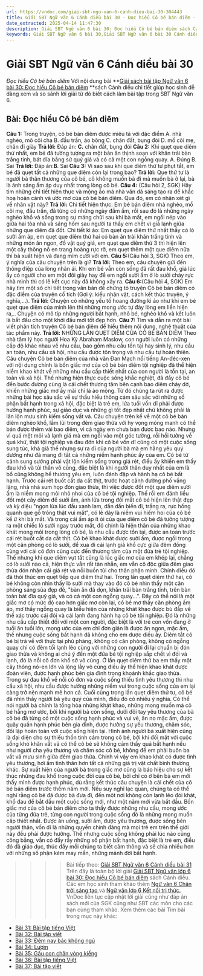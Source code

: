 ```yaml
---
url: https://vndoc.com/giai-sbt-ngu-van-6-canh-dieu-bai-30-304443
title: Giải SBT Ngữ văn 6 Cánh diều bài 30 - Đọc hiểu Cô bé bán diêm - VnDoc.com
date_extracted: 2025-04-14 11:47:30
description: Giải SBT Ngữ văn 6 bài 30: Đọc hiểu Cô bé bán diêm sách Cánh diều được VnDoc sưu tầm và tổng hợp gồm có đáp án chi tiết cho các bạn cùng tham khảo.
keywords: Giải SBT Ngữ văn 6 bài 30,Giải SBT Ngữ văn 6 bài 30 Cánh diều,Giải sách bài tập Ngữ văn CD lớp 6,Ngữ văn lớp 6 Cánh diều,giải bài tập ngữ văn lớp 6,bài Đọc hiểu Cô bé bán diêm,soạn bài Ngữ văn 6 Cánh diều,ôn tập Ngữ văn 6
---
```


# Giải SBT Ngữ văn 6 Cánh diều bài 30
 _Đọc hiểu Cô bé bán diêm_
Với nội dung bài **[Giải sách bài tập Ngữ văn 6 bài 30: Đọc hiểu Cô bé bán diêm](<https://vndoc.com/giai-sbt-ngu-van-6-canh-dieu-bai-30-304443>) **sách Cánh diều chi tiết giúp học sinh dễ dàng xem và so sánh lời giải từ đó biết cách làm bài tập trong SBT Ngữ văn 6.
## Bài: Đọc hiểu Cô bé bán diêm
**Câu 1:** Trong truyện, cô bé bán diêm được miêu tả với đặc điểm
A. nhà nghèo, mô côi cha
B. đầu trần, áo bông
C. chân đất, bụng đói
D. mồ côi mẹ, chân đi giày
**Trả lời:**
Đáp án: **C.** chân đất, bụng đói
**Câu 2:** Khi quẹt que diêm thứ nhất, em bé đã tưởng tượng ra một bàn ăn thịnh soạn với khăn trải bàn trắng tinh, bát đĩa bằng sứ quý giá và có cả một con ngỗng quay.
A. Đúng B. Sai
**Trả lời:**
Đáp án:**B**. Sai
**Câu 3:** Vì sao sau khi que diêm thứ tư phụt tắt, em bé đã quẹt tất cả những que diêm còn lại trong bao?
**Trả lời:**
Que thứ tư là người bà thân thương của cô bé, cô không muốn bà đi mà muốn bà ở lại, bà là ánh sáng ấm áp duy nhất trong lòng cô bé.
**Câu 4:** \(Câu hỏi 2, SGK\) Hãy tìm những chỉ tiết hiện thực và mộng ảo mà nhà văn đã sáng tạo ra để khắc hoạ hoàn cảnh và ước mơ của cô bé bán diêm. Qua đó, em có nhận xét gì về nhân vật này?
**Trả lời:**
Chi tiết hiện thực: Em bé bán diêm nhà nghèo, mồ côi mẹ, đầu trần, đã từng có những ngày đầm ấm, rồi sau đó là những ngày nghèo khổ và sống trong sự máng chửi sau khi bà mất, em ngồi nép vào giữa hai tòa nhà và sáng hôm sau người ta thấy em chết vì giá lạnh giữa những que diêm đã đốt.
Chi tiết kì ảo: Em quẹt que diêm thứ nhất thấy có lò sưởi ấm áp, em quẹt que diêm thứ hai có bàn ăn trải khăn trắng tinh và những món ăn ngon, đồ vật quý giá, em quẹt que diêm thứ 3 thì hiện lên một cây thông nô en trang hoàng rực rỡ, em quẹt thêm một que diêm nữa thì bà xuất hiện và đang mỉm cười với em.
**Câu 5:**\(Câu hỏi 3, SGK\) Theo em, ý nghĩa của câu chuyện trên là gì?
**Trả lời:**
Theo em, câu chuyện gửi đến thông điệp của lòng nhân ái. Khi em bé vẫn còn sống đã rất đau khổ, giá lúc ấy có người cho em một đôi giày hay để em ngồi sưởi ấm ở lò sưởi cháy rực nhà mình thì có lẽ kết cục này đã không xảy ra.
**Câu 6:**\(Câu hỏi 4, SGK\) Em hãy tìm một số chỉ tiết trong văn bản đề chứng tỏ truyện Cô bé bán diêm có đặc điểm của truyện cổ tích \(Gợi ý: kiểu nhân vật, cách kết thúc truyện, ý nghĩa,...\).
**Trả lời:**
Chuyện có những yếu tố hoang đường kì ảo như khi em bé quẹt que diêm của mình lên thì những mong ước tự đáy lòng em liền hiện ra,..
Chuyện có mô típ những người bất hạnh, nhỏ bé, nghèo khổ và kết luôn là bắt đầu cho một khởi đầu mới tốt đẹp hơn.
**Câu 7:** Tìm và dẫn ra một bài viết phân tích truyện Cô bé bán diêm để hiểu thêm nội dung, nghệ thuật của tác phẩm này.
**Trả lời:**
NHỮNG LẦN QUẸT DIÊM CỦA CÔ BÉ BÁN DIÊM
Theo nhà tâm lý học người Hoa Kỳ Abraham Maslow, con người luôn có những cấp độ khác nhau về nhu cầu, bao gồm nhu cầu tồn tại hay sinh lý, nhu cầu an toàn, nhu cầu xã hội, nhu cầu được tôn trọng và nhu cầu tự hoàn thiện. Câu chuyện Cô bé bán diêm của nhà văn Đan Mạch nổi tiếng An-đéc-xen với nội dung chính là bốn giấc mơ của cô bé bán diêm tội nghiệp đã thể hiện niềm khao khát về những nhu cầu cấp thiết nhất của con người là tồn tại, an toàn và xã hội. Thế nhưng hiện thực cuộc sống khắc nghiệt, đã đẩy cô bé đến bước đường cùng là cái chết thương tâm bên cạnh bao diêm cháy dở, khiến những giấc mơ ấy mãi chỉ là ảo mộng. Từ đó chúng ta rút ra được những bài học sâu sắc về sự thấu hiểu thông cảm sâu sắc với những số phận bất hạnh trong xã hội, đặc biệt là trẻ em, lứa tuổi vốn dĩ phải được hưởng hạnh phúc, sự giáo dục và những gì tốt đẹp nhất chứ không phải là lăn lộn mưu sinh kiếm sống vất vả.
Câu chuyện trên kể về một cô bé bán diêm nghèo khổ, lầm lũi trong đêm giao thừa với hy vọng mỏng manh có thể bán được thêm vài bao diêm, vì cả ngày em chưa bán được bao nào. Nhưng vì quá mệt mỏi và lạnh giá mà em ngồi vào một góc tường, rồi hồi tưởng về quá khứ, thật tội nghiệp và đau đớn khi cô bé vốn dĩ cũng có một cuộc sống sung túc, khá giả thế nhưng sự ra đi của người bà mà em hằng yêu quý dường như đã mang đi tất cả những niềm hạnh phúc ấy của em. Cô bé từ cảnh sung sướng phải vật lộn kiếm sống trong giá rét, điều ấy khiến em thấy đau khổ và tủi thân vô cùng, đặc biệt là khi người thân duy nhất của em là bố cũng không hề thương yêu em, luôn đánh đập và hành hạ cô bé bất hạnh.
Trước cái rét buốt cắt da cắt thịt, trước hoạt cảnh đường phố vắng lặng, nhà nhà sum họp đón giao thừa, thì việc được đốt một que diêm sưởi ấm là niềm mong mỏi nhỏ nhoi của cô bé tội nghiệp. Thế rồi em đánh liều đốt một cây diêm để sưởi ấm, ánh lửa trong đôi mắt cô bé hiện lên thật đẹp và kỳ diệu "ngọn lửa lúc đầu xanh lam, dần dần biến đi, trắng ra, rực hồng quanh que gỗ trông thật vui mắt", có lẽ đây là niềm vui hiếm hoi của cô bé kể ừ khi bà mất. Và trong cái ấm áp ít ỏi của que diêm cô bé đã tưởng tượng ra một chiếc lò sưởi ngay trước mắt, đó chính là hiện thân của những khao khát mong mỏi trong lòng cô bé, là nhu cầu được tồn tại, được an toàn trước cái rét buốt cắt da cắt thịt. Cô bé khao khát được sưởi ấm, được ngồi trong một căn phòng có lò sưởi, để xua đi cái lạnh giá khổ cực giữa đêm đồng cùng với cái cô đơn cùng cực đến thương tâm của một đứa trẻ tội nghiệp. Thế nhưng khi que diêm vụt tắt cũng là lúc giấc mơ của em khép lại, chẳng có lò sưởi nào cả, hiện thực vẫn rất tàn nhẫn, em vẫn cô độc giữa đêm giao thừa đón nhận cái giá rét và nỗi buồn tủi cho thân phận mình. Chính điều đó đã thôi thúc em quẹt tiếp que diêm thứ hai.
Trong lần quẹt diêm thứ hai, cô bé không còn nhìn thấy lò sưởi mà thay vào đó cô bé nhìn thấy một căn phòng sáng sủa đẹp đẽ, "bàn ăn đã dọn, khăn trải bàn trắng tinh, trên bàn toàn bát đĩa quý giá, và có cả một con ngỗng quay...". Đây có thể nói là một giấc mơ có mức độ cao hơn giấc mơ còn lại, cô bé mơ thấy căn phòng ấm áp, mơ thấy ngỗng quay là biểu hiện của những khát khao được bù đắp về thể xác trước cái đói và cái lạnh đang hành hạ cô bé tội nghiệp. Đó là những nhu cầu cấp thiết đối với một con người, đặc biệt là với trẻ con vốn đang ở tuổi ăn tuổi lớn, mong ước của em chỉ đơn giản là được ăn ngon, mặc ấm, thế nhưng cuộc sống bất hạnh đã không cho em được điều ấy. Diêm tắt cô bé bị trả về với thực tại phũ phàng, không có căn phòng, không có ngỗng quay chỉ có đêm tối lạnh lẽo cùng với những con người đi lại chuẩn bị đón giao thừa và không ai chú ý đến một đứa bé tội nghiệp sắp chết vì đói và lạnh, đó là nỗi cô đơn khổ sở vô cùng.
Ở lần quẹt diêm thứ ba em thấy một cây thông nô-en lớn và lộng lẫy vô cùng điều ấy thể hiện khao khát được đoàn viên, được hạnh phúc bên gia đình trong khoảnh khắc giao thừa. Trong sự đau khổ về nỗi cô đơn và cuộc sống thiếu tình yêu thương thì nhu cầu xã hội, nhu cầu được hưởng những niềm vui trong cuộc sống của em lại càng trở nên mạnh mẽ hơn cả.
Cuối cùng trong lần quẹt diêm thứ tư, cô bé đã nhìn thấy người bà yêu quý của mình, điều đó có nhiều ý nghĩa. Có thể nói người bà chính là tổng hòa những khát khao, những mong muốn mà cô bé hằng mơ ước, bởi khi người bà còn sống, dưới đôi tay yêu thương của bà cô bé đã từng có một cuộc sống hạnh phúc và vui vẻ, ăn no mặc ấm, được quây quần hạnh phúc bên gia đình, được hưởng sự yêu thương, chăm sóc, đối lập hoàn toàn với cuộc sống hiện tại. Hình ảnh người bà xuất hiện cũng là đại diện cho sự thiếu thốn tình cảm trong cô bé, bởi khi đối mặt với cuộc sống khó khăn vất vả có thể cô bé sẽ không cảm thấy quá bất hạnh nếu như người cha yêu thương và chăm sóc cô bé, không để em phải buôn ba vất vả mưu sinh giữa đêm giao thừa. Chính vì vậy em khao khát có được tình yêu thương, hơi ấm tình thân hơn tất cả những giá trị vật chất bình thường khác. Sự xuất hiện của người bà trong giấc mơ cũng là báo hiệu cho sự kết thúc những đau khổ trong cuộc đời của cô bé, bởi chỉ có ở bên bà em mới thấy mình được hạnh phúc, dù rằng kết thúc câu chuyện là cái chết của cô bé bán diêm trước thềm năm mới. Nếu suy nghĩ lạc quan, chúng ta có thể nghĩ rằng cô bé đã được bà đưa đi, đến một nơi không còn lạnh lẽo đói khát, khổ đau để bắt đầu một cuộc sống mới, như một năm mới vừa bắt đầu.
Bốn giấc mơ của cô bé bán diêm cho ta thấy được những nhu cầu, mong ước của từng đứa trẻ, từng con người trong cuộc sống đó là những mong muốn cấp thiết nhất. Được ăn uống, sưởi ấm, được yêu thương, được sống bên người thân, vốn dĩ là những quyền chính đáng mà mọi trẻ em trên thế giới này đều phải được hưởng. Thế nhưng cuộc sống không phải lúc nào cũng công bằng, vẫn có đầy rẫy những số phận bất hạnh, đặc biệt là trẻ em, điều đó đã giáo dục, thúc đẩy mỗi chúng ta biết cảm thông và sẻ chia nhiều hơn với những số phận kém may mắn, những mảnh đời bất hạnh.
>>>> Bài tiếp theo: [Giải SBT Ngữ văn 6 Cánh diều bài 31](<https://vndoc.com/giai-sbt-ngu-van-6-canh-dieu-bai-31-304444>)
Trên đây là toàn bộ lời giải [Giải SBT Ngữ văn lớp 6 bài 30: Đọc hiểu Cô bé bán diêm](<https://vndoc.com/giai-sbt-ngu-van-6-canh-dieu-bai-30-304443>) sách Cánh diều. Các em học sinh tham khảo thêm [Ngữ văn 6 Chân trời sáng tạo ](<https://vndoc.com/ngu-van-6-sach-chan-troi-sang-tao>)và [Ngữ văn lớp 6 Kết nối tri thức.](<https://vndoc.com/mon-ngu-van-lop6>) VnDoc liên tục cập nhật lời giải cũng như đáp án sách mới của SGK cũng như SBT các môn cho các bạn cùng tham khảo.
Xem thêm các bài Tìm bài trong mục này khác:
  * [Bài 31: Bài tập tiếng Việt](</giai-sbt-ngu-van-6-canh-dieu-bai-31-304444>)
  * [Bài 32: Bài tập viết](</giai-sbt-ngu-van-6-canh-dieu-bai-32-304445>)
  * [Bài 33: Đêm nay bác không ngủ](</giai-sbt-ngu-van-6-canh-dieu-bai-33-304446>)
  * [Bài 34: Lượm](</giai-sbt-ngu-van-6-canh-dieu-bai-34-304447>)
  * [Bài 35: Gấu con chân vòng kiềng](</giai-sbt-ngu-van-6-canh-dieu-bai-35-304448>)
  * [Bài 36: Bài tập tiếng Việt](</giai-sbt-ngu-van-6-canh-dieu-bai-36-304450>)
  * [Bài 37: Bài tập viết](</giai-sbt-ngu-van-6-canh-dieu-bai-37-304451>)

